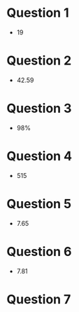 # Question 1

* 19

# Question 2

* 42.59

# Question 3

* 98%

# Question 4
 
* 515

# Question 5

* 7.65

# Question 6

* 7.81

# Question 7
